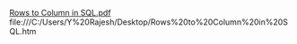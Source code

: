 [Rows to Column in SQL.pdf](https://github.com/RajeshYaramadi/My-Learnings/files/11265842/Rows.to.Column.in.SQL.pdf)
file:///C:/Users/Y%20Rajesh/Desktop/Rows%20to%20Column%20in%20SQL.htm
